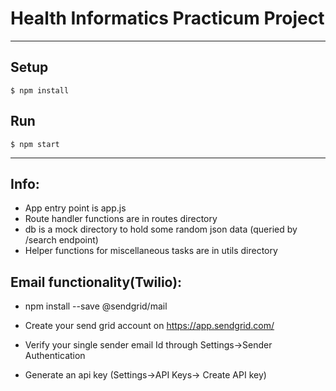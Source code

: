 # Health Informatics Practicum Project
___
## Setup
```
$ npm install
```
##  Run
```
$ npm start
```
---
## Info:
- App entry point is app.js
- Route handler functions are in routes directory
- db is a mock directory to hold some random json data (queried by /search endpoint)
- Helper functions for miscellaneous tasks are in utils directory

## Email functionality(Twilio):

- npm install --save @sendgrid/mail

- Create your send grid account on https://app.sendgrid.com/
- Verify your single sender email Id through Settings->Sender Authentication
- Generate an api key (Settings->API Keys-> Create API key)